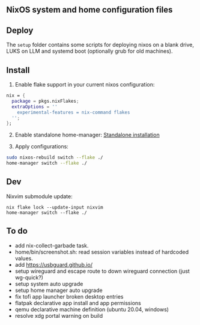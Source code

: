 ## NixOS system and home configuration files

## Deploy

The `setup` folder contains some scripts for deploying nixos on a blank drive, LUKS on LLM and systemd boot (optionally grub for old machines).

## Install

1. Enable flake support in your current nixos configuration:

```nix
nix = {
  package = pkgs.nixFlakes;
  extraOptions = ''
    experimental-features = nix-command flakes
  '';
};
```

2. Enable standalone home-manager: [Standalone installation](https://nix-community.github.io/home-manager/index.xhtml#sec-install-standalone)

3. Apply configurations:

```sh
sudo nixos-rebuild switch --flake ./
home-manager switch --flake ./
```

## Dev

Nixvim submodule update:

```
nix flake lock --update-input nixvim
home-manager switch --flake ./
```

## To do

- add nix-collect-garbade task.
- home/bin/screenshot.sh: read session variables instead of hardcoded values.
- add https://usbguard.github.io/
- setup wireguard and escape route to down wireguard connection (just wg-quick?)
- setup system auto upgrade
- setup home manager auto upgrade
- fix tofi app launcher broken desktop entries
- flatpak declarative app install and app permissions
- qemu declarative machine definition (ubuntu 20.04, windows)
- resolve xdg portal warning on build
